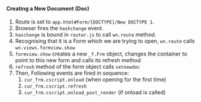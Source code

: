 #### Creating a New Document (Doc)

1. Route is set to `app.html#Form/[DOCTYPE]/New DOCTYPE 1`.
1. Browser fires the `hashchange` event.
1. `haschange` is bound in `router.js` to call `wn.route` method.
1. Recognising that it is a Form which we are trying to open, `wn.route` calls `wn.views.formview.show`
1. `formview.show` creates a new `_f.Frm` object, changes the container to point to this new form and calls its refresh method
1. `refresh` method of the form object calls `setnewdoc`
1. Then, Following events are fired in sequence:
    1. `cur_frm.cscript.onload` (when opening for the first time)
    1. `cur_frm.cscript.refresh`
    1. `cur_frm.cscript.onload_post_render` (if onload is called)
